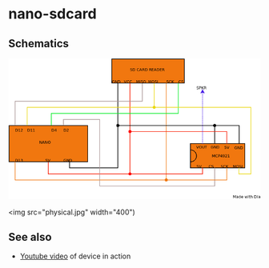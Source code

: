 # nano-sdcard

## Schematics

![](mplayer.png)





<img src="physical.jpg"  width="400")

## See also

* [Youtube video](https://youtu.be/sXhWhjDb8Fk) of device in action


